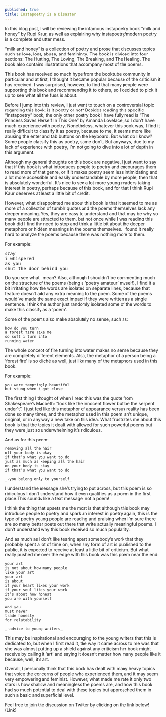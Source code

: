 ```yaml
---
published: true
title: Instapoetry is a Disaster
---
```

In this blog post, I will be reviewing the infamous instapoetry book “milk and honey” by Rupi Kaur, as well as explaining why instapoetry/modern poetry is a complete and utter mess. 

“milk and honey” is a collection of poetry and prose that discusses topics such as love, loss, abuse, and femininity. The book is divided into four sections: The Hurting, The Loving, The Breaking, and The Healing. The book also contains illustrations that accompany most of the poems. 

This book has received so much hype from the booktube community in particular and at first, I thought it became popular because of the criticism it has received. I was surprised, however, to find that many people were supporting this book and recommending it to others, so I decided to pick it up to see what all the fuss is about. 

Before I jump into this review, I just want to touch on a controversial topic regarding this book: is it poetry or not? Besides reading this specific “instapoetry” book, the only other poetry book I have fully read is “The Princess Saves Herself In This One” by Amanda Lovelace, so I don’t have much experience with poetry. Nonetheless, whatever this book was, I find it really difficult to classify it as poetry, because to me, it seems more like abusing the enter and tab buttons on the keyboard. But what do I know? Some people classify this as poetry, some don’t. But anyways, due to my lack of experience with poetry, I’m not going to dive into a lot of depth in this argument. 

Although my general thoughts on this book are negative, I just want to say that if this book is what introduces people to poetry and encourages them to read more of that genre, or if it makes poetry seem less intimidating and a lot more accessible and easily understandable by more people, then that is absolutely wonderful. It’s nice to see a lot more young readers taking interest in poetry, perhaps because of this book, and for that I think Rupi Kaur deserves at least a little bit of credit. 

However, what disappointed me about this book is that it seemed to me as more of a collection of tumblr quotes and the poems themselves lack any deeper meaning. Yes, they are easy to understand and that may be why so many people are attracted to them, but not once while I was reading this book did I find the need to stop and think a little bit about the deeper metaphors or hidden meanings in the poems themselves. I found it really hard to analyze the poems because there was nothing more to them. 

For example:

<pre class="highlighter-rouge">
<i>stay</i>
i whispered
as you
shut the door behind you
</pre>

Do you see what I mean?
Also, although I shouldn’t be commenting much on the structure of the poems (being a ‘poetry amateur’ myself), I find it a bit irritating how the words are isolated on separate lines, because that feature doesn’t add any extra meaning to the poem. Some of the poems would’ve made the same exact impact if they were written as a single sentence. I think the author just randomly isolated some of the words to make this classify as a ‘poem’. 

Some of the poems also make absolutely no sense, such as:

```
how do you turn
a forest fire like me
so soft i turn into
running water
```

The whole concept of fire turning into water makes no sense because they are completely different elements. Also, the metaphor of a person being a ‘forest fire’ is so cliché as well, just like many of the metaphors used in this book. 

For example:

```
you were temptingly beautiful
but stung when i got close
```

The first thing I thought of when I read this was the quote from Shakespeare’s Macbeth: “look like the innocent flower but be the serpent under't”. I just feel like this metaphor of appearance versus reality has been done so many times, and the metaphor used in this poem isn’t unique, original, or in any way a new take on this idea. 
What frustrates me about this book is that the topics it dealt with allowed for such powerful poems but they were just so underwhelming it’s ridiculous. 

And as for this poem:

```
removing all the hair
off your body is okay
if that’s what you want to do
just as much as keeping all the hair
on your body is okay
if that’s what you want to do

_-you belong only to yourself_
```

I understand the message she’s trying to put across, but this poem is so ridiculous I don’t understand how it even qualifies as a poem in the first place.This sounds like a text message, not a poem!

I think the thing that upsets me the most is that although this book may introduce people to poetry and spark an interest in poetry again, this is the type of poetry young people are reading and praising when I’m sure there are so many better poets out there that write actually meaningful poems. I don’t understand why this book received so much popularity. 

And as much as I don’t like tearing apart somebody’s work that they probably spent a lot of time on, when any form of art is published to the public, it is expected to receive at least a little bit of criticism. But what really pushed me over the edge with this book was this poem near the end:

```
your art
is not about how many people
like your art
your art
is about
if your heart likes your work
if your soul likes your work
it’s about how honest 
you are with yourself

and you 
must never
trade honesty
for relatability

_-advice to young writers_
```

This may be inspirational and encouraging to the young writers that this is dedicated to, but when I first read it, the way it came across to me was that she was almost putting up a shield against any criticism her book might receive by calling it ‘art’ and saying it doesn’t matter how many people like it because, well, it’s art. 

Overall, I personally think that this book has dealt with many heavy topics that voice the concerns of people who experienced them, and it may seem very empowering and feminist. However, what made me rate it only two stars is how shallow and meaningless the poems are, and how this book had so much potential to deal with these topics but approached them in such a basic and superficial level. 

Feel free to join the discussion on Twitter by clicking on the link below!
(Link)
